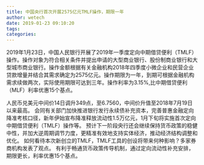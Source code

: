 ```yaml
---
title: 中国央行首次开展2575亿元TMLF操作，期限一年
author: wetech
date: 2019-01-23 09:10:20
tags: 
categories: 
---
```

 
<!-- more -->
2019年1月23日，中国人民银行开展了2019年一季度定向中期借贷便利（TMLF）操作。操作对象为符合相关条件并提出申请的大型商业银行、股份制商业银行和大型城市商业银行。操作金额根据有关金融机构2018年四季度小微企业和民营企业贷款增量并结合其需求确定为2575亿元。操作期限为一年，到期可根据金融机构需求续做两次，实际使用期限可达到三年。操作利率为3.15%,比中期借贷便利（MLF）利率优惠15个基点。
 
 
人民币兑美元中间价14日调升349点，至6.7560，中间价升值至2018年7月19日以来最高。
会同有关部门加快推进银行发行永续债补充资本，完善普惠金融定向降准考核口径，新年伊始宣布降准释放流动性1.5万亿元，1月下旬将实施首次定向中期借贷便利（TMLF）操作等。
预计下一阶段央行还会继续保持货币政策的稳健中性，并加大逆周期调节力度，更精准有效地支持实体经济，推动经济结构调整和优化。
如何看待本次新创立的TMLF，TMLF工具的创设将带来何种影响？多家券商机构发表了观点。
有利于畅通货币政策传导机制，通过定向流动性补充安排，期限更长，利率优惠15个基点。
